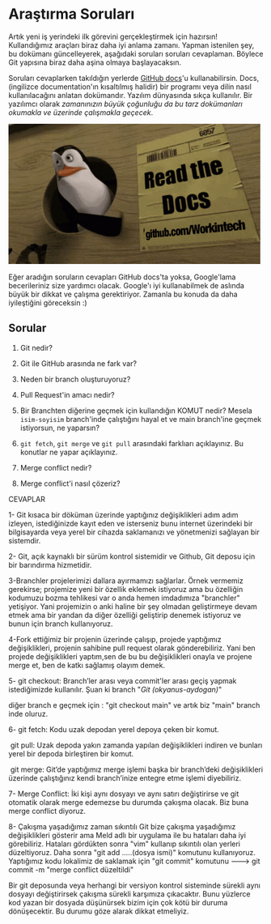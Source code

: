 # Araştırma Soruları

Artık yeni iş yerindeki ilk görevini gerçekleştirmek için hazırsın! Kullandığımız araçları biraz daha iyi anlama zamanı. Yapman istenilen şey, bu dokümanı güncelleyerek, aşağıdaki soruları soruları cevaplaman. Böylece Git yapısına biraz daha aşina olmaya başlayacaksın.

Soruları cevaplarken takıldığın yerlerde [GitHub docs](https://docs.github.com/en)'u kullanabilirsin. Docs, (ingilizce documentation'ın kısaltılmış halidir) bir programı veya dilin nasıl kullanılacağını anlatan dokümandır. Yazılım dünyasında sıkça kullanılır. Bir yazılımcı olarak _zamanınızın büyük çoğunluğu da bu tarz dokümanları okumakla ve üzerinde çalışmakla geçecek_.

![READ THE DOCS](https://github.com/Workintech/FSWeb-S1G1-Projesi-Web-Development-Projesi-icin-Git/blob/main/read-the-docs-wit.gif?raw=true)

Eğer aradığın soruların cevapları GitHub docs'ta yoksa, Google'lama becerileriniz size yardımcı olacak. Google'ı iyi kullanabilmek de aslında büyük bir dikkat ve çalışma gerektiriyor. Zamanla bu konuda da daha iyileştiğini göreceksin :)

## Sorular

1. Git nedir?

2. Git ile GitHub arasında ne fark var?

3. Neden bir branch oluşturuyoruz?

4. Pull Request'in amacı nedir?

5. Bir Branchten diğerine geçmek için kullandığın KOMUT nedir? Mesela `isim-soyisim` branch'inde çalıştığını hayal et ve main branch'ine geçmek istiyorsun, ne yaparsın?

6. `git fetch`, `git merge` ve `git pull` arasındaki farklıarı açıklayınız. Bu konutlar ne yapar açıklayınız.

7. Merge conflict nedir?

8. Merge conflict'i nasıl çözeriz?

  CEVAPLAR

1- Git kısaca bir döküman  üzerinde yaptığınız değişiklikleri adım adım izleyen, istediğinizde kayıt eden ve isterseniz bunu internet üzerindeki bir bilgisayarda veya yerel bir cihazda  saklamanızı ve yönetmenizi sağlayan bir sistemdir.

2- Git, açık kaynaklı bir sürüm kontrol sistemidir ve Github, Git deposu için bir barındırma hizmetidir.

3-Branchler projelerimizi dallara ayırmamızı sağlarlar. Örnek vermemiz gerekirse; projemize yeni bir özellik eklemek istiyoruz ama bu özelliğin kodumuzu bozma tehlikesi var o anda hemen imdadımıza "branchler" yetişiyor. Yani projemizin o anki haline bir şey olmadan geliştirmeye devam etmek ama bir yandan da diğer özelliği geliştirip denemek istiyoruz ve bunun için branch kullanıyoruz.

4-Fork ettiğimiz bir projenin üzerinde çalışıp, projede yaptığımız değişiklikleri, projenin sahibine pull request olarak gönderebiliriz. Yani ben projede değişiklikleri yaptım,sen de bu bu değişiklikleri onayla ve projene merge et, ben de katkı sağlamış olayım demek.

5- git checkout: Branch’ler arası veya commit'ler arası geçiş yapmak istediğimizde kullanılır. Şuan ki branch  "*Git (okyanus-aydogan)*"

diğer branch e geçmek için : "git checkout main" ve artık biz "main" branch inde oluruz.

6- git fetch: Kodu uzak depodan yerel depoya çeken bir komut.

​    git  pull: Uzak depoda yakın zamanda yapılan değişiklikleri indiren ve bunları yerel bir depoda birleştiren bir komut.

​    git merge: Git’de yaptığımız merge işlemi başka bir branch’deki değişiklikleri üzerinde çalıştığınız kendi branch’inize entegre etme         					 işlemi diyebiliriz.

7- Merge Conflict: İki kişi aynı dosyayı ve aynı satırı değiştirirse ve git otomatik olarak  merge edemezse bu durumda çakışma olacak. Biz buna merge conflict diyoruz. 

8- Çakışma yaşadığımız zaman sıkıntılı Git bize çakışma yaşadığımız değişiklikleri  gösterir ama Meld adlı bir uygulama ile bu hataları daha iyi görebiliriz. Hataları gördükten sonra "vim" kullanıp sıkıntılı olan yerleri düzeltiyoruz. Daha sonra "git add .....(dosya ismi)" komutunu kullanıyoruz. Yaptığımız kodu lokalimiz de saklamak için "git commit" komutunu ---> git commit -m "merge conflict düzeltildi"

Bir git deposunda veya herhangi bir versiyon kontrol sisteminde sürekli aynı dosyayı değiştirirsek  çakışma sürekli karşımıza çıkacaktır. Bunu yüzlerce kod yazan bir dosyada düşünürsek bizim için çok kötü bir duruma dönüşecektir. Bu durumu göze alarak dikkat etmeliyiz. 


